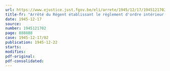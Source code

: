 ```yaml
---
url: https://www.ejustice.just.fgov.be/eli/arrete/1945/12/17/1945121702/justel
title-fr: "Arrêté du Régent établissant le règlement d'ordre intérieur du conseil de guerre permanent à Malines"
date: 1945-12-17
source:
number: 1945121702
page: 888888
case: 1945-12-17/02
publication: 1945-12-22
starts:
modifies:
pdf-original:
pdf-consolidated:
---
```


